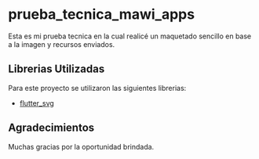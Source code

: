 # prueba_tecnica_mawi_apps

Esta es mi prueba tecnica en la cual realicé un maquetado sencillo en base a la imagen y recursos enviados.

## Librerias Utilizadas

Para este proyecto se utilizaron las siguientes librerias:

- [flutter_svg](https://pub.dev/packages/flutter_svg)

## Agradecimientos

Muchas gracias por la oportunidad brindada.



